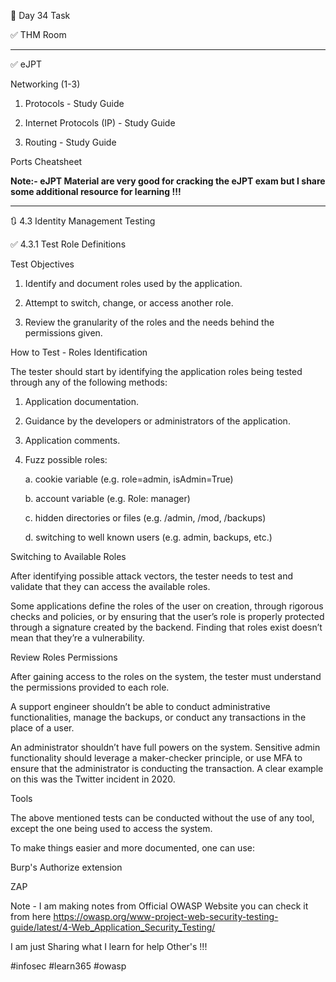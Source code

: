 🎯 Day 34 Task


✅ THM Room


-------------------------------------------------------------------------------------------------------------------------

✅ eJPT


Networking (1-3)

1. Protocols - Study Guide 

2. Internet Protocols (IP) - Study Guide

3. Routing - Study Guide


Ports Cheatsheet 



**Note:- eJPT Material are very good for cracking the eJPT exam but I share some additional resource for learning !!!**

-------------------------------------------------------------------------------------------------------------------------


🔃 4.3 Identity Management Testing 


✅ 4.3.1 Test Role Definitions


Test Objectives


1. Identify and document roles used by the application.

2. Attempt to switch, change, or access another role.

3. Review the granularity of the roles and the needs behind the permissions given.


How to Test - Roles Identification


The tester should start by identifying the application roles being tested through any of the following methods:


1. Application documentation.

2. Guidance by the developers or administrators of the application.

3. Application comments.

4. Fuzz possible roles:


   a. cookie variable (e.g. role=admin, isAdmin=True)
   
   
   b. account variable (e.g. Role: manager)
   
   
   c. hidden directories or files (e.g. /admin, /mod, /backups)
   
   
   d. switching to well known users (e.g. admin, backups, etc.)


Switching to Available Roles


After identifying possible attack vectors, the tester needs to test and validate that they can access the available roles.


Some applications define the roles of the user on creation, through rigorous checks and policies, or by ensuring that the user’s role is properly protected through a signature created by the backend. Finding that roles exist doesn’t mean that they’re a vulnerability.


Review Roles Permissions

After gaining access to the roles on the system, the tester must understand the permissions provided to each role.

A support engineer shouldn’t be able to conduct administrative functionalities, manage the backups, or conduct any transactions in the place of a user.

An administrator shouldn’t have full powers on the system. Sensitive admin functionality should leverage a maker-checker principle, or use MFA to ensure that the administrator is conducting the transaction. A clear example on this was the Twitter incident in 2020.


Tools

The above mentioned tests can be conducted without the use of any tool, except the one being used to access the system.


To make things easier and more documented, one can use:


Burp's Authorize extension

ZAP 


Note - I am making notes from Official OWASP Website you can check it from here
https://owasp.org/www-project-web-security-testing-guide/latest/4-Web_Application_Security_Testing/ 



I am just Sharing what I learn for help Other's !!!


#infosec #learn365 #owasp 

